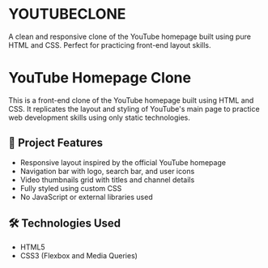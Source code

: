 # YOUTUBECLONE
A clean and responsive clone of the YouTube homepage built using pure HTML and CSS. Perfect for practicing front-end layout skills.
# YouTube Homepage Clone

This is a front-end clone of the YouTube homepage built using HTML and CSS. It replicates the layout and styling of YouTube's main page to practice web development skills using only static technologies.

## 📌 Project Features

- Responsive layout inspired by the official YouTube homepage
- Navigation bar with logo, search bar, and user icons
- Video thumbnails grid with titles and channel details
- Fully styled using custom CSS
- No JavaScript or external libraries used

## 🛠️ Technologies Used

- HTML5
- CSS3 (Flexbox and Media Queries)



